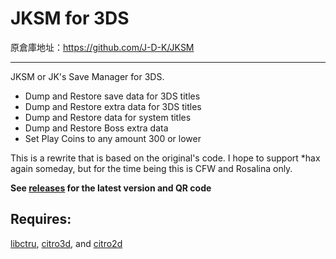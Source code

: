 # JKSM for 3DS

原倉庫地址：https://github.com/J-D-K/JKSM

---

JKSM or JK's Save Manager for 3DS.
* Dump and Restore save data for 3DS titles
* Dump and Restore extra data for 3DS titles
* Dump and Restore data for system titles
* Dump and Restore Boss extra data
* Set Play Coins to any amount 300 or lower

This is a rewrite that is based on the original's code. I hope to support *hax again someday, but for the time being this is CFW and Rosalina only.

**See [releases](https://github.com/J-D-K/JKSM/releases) for the latest version and QR code**

## Requires:
[libctru](https://github.com/smealum/ctrulib), [citro3d](https://github.com/fincs/citro3d), and [citro2d](https://github.com/devkitPro/citro2d)